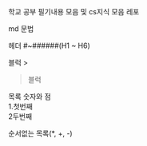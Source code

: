 학교 공부 필기내용 모음 및 cs지식 모음 레포

md 문법

헤더 #~######(H1 ~ H6)

블럭 >
>블럭

목록 숫자와 점\
1.첫번째\
2두번째

순서없는 목록(*, +, -)
